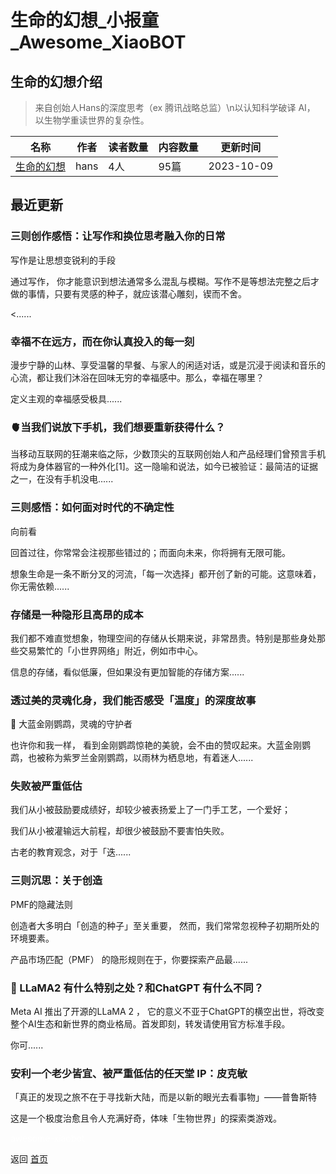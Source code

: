 # 生命的幻想_小报童_Awesome_XiaoBOT

## 生命的幻想介绍
> 来自创始人Hans的深度思考（ex 腾讯战略总监）\n以认知科学破译 AI， 以生物学重读世界的复杂性。  
  


|名称|作者|读者数量|内容数量|更新时间|
|---|---|---|---|---|
|[生命的幻想](https://xiaobot.net/p/hans?refer=0b133df9-27dc-423b-8101-639049001c13)|hans|4人|95篇|2023-10-09|

## 最近更新
### 三则创作感悟：让写作和换位思考融入你的日常

写作是让思想变锐利的手段

通过写作， 你才能意识到想法通常多么混乱与模糊。写作不是等想法完整之后才做的事情，只要有灵感的种子，就应该潜心雕刻，锲而不舍。

<......

### 幸福不在远方，而在你认真投入的每一刻

漫步宁静的山林、享受温馨的早餐、与家人的闲适对话，或是沉浸于阅读和音乐的心流，都让我们沐浴在回味无穷的幸福感中。那么，幸福在哪里？

定义主观的幸福感受极具......

### 🫀当我们说放下手机，我们想要重新获得什么？

当移动互联网的狂潮来临之际，少数顶尖的互联网创始人和产品经理们曾预言手机将成为身体器官的一种外化[1]。这一隐喻和说法，如今已被验证：最简洁的证据之一，在没有手机没电......

### 三则感悟：如何面对时代的不确定性

向前看

回首过往，你常常会注视那些错过的；而面向未来，你将拥有无限可能。

想象生命是一条不断分叉的河流，「每一次选择」都开创了新的可能。这意味着，你无需依赖......

### 存储是一种隐形且高昂的成本

我们都不难直觉想象，物理空间的存储从长期来说，非常昂贵。特别是那些身处那些交易繁忙的「小世界网络」附近，例如市中心。

信息的存储，看似低廉，但如果没有更加智能的存储方案......

### 透过美的灵魂化身，我们能否感受「温度」的深度故事

🦜 大蓝金刚鹦鹉，灵魂的守护者

也许你和我一样， 看到金刚鹦鹉惊艳的美貌，会不由的赞叹起来。大蓝金刚鹦鹉，也被称为紫罗兰金刚鹦鹉，以雨林为栖息地，有着迷人......

### 失败被严重低估

我们从小被鼓励要成绩好，却较少被表扬爱上了一门手工艺，一个爱好；

我们从小被灌输远大前程，却很少被鼓励不要害怕失败。

古老的教育观念，对于「迭......

### 三则沉思：关于创造

PMF的隐藏法则

创造者大多明白「创造的种子」至关重要， 然而，我们常常忽视种子初期所处的环境要素。

产品市场匹配（PMF） 的隐形规则在于，你要探索产品最......

### 🦙 LLaMA2 有什么特别之处？和ChatGPT 有什么不同？

Meta AI 推出了开源的LLaMA 2 ，
它的意义不亚于ChatGPT的横空出世，将改变整个AI生态和新世界的商业格局。首发即刻，转发请使用官方标准手段。

你可......

### 安利一个老少皆宜、被严重低估的任天堂 IP：皮克敏

「真正的发现之旅不在于寻找新大陆，而是以新的眼光去看事物」——普鲁斯特

这是一个极度治愈且令人充满好奇，体味「生物世界」的探索类游戏。


<a href="https://github.com/Reno9527/awesome-xiaobot" style="color: white; text-decoration: none;">awesome-xiaobot</a>

返回 [首页](../README.md)
